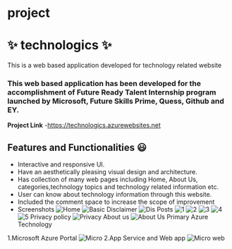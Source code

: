 # project
# ✨ technologics ✨

This is a web based application developed for technology related website

### This web based application has been developed for the accomplishment of Future Ready Talent Internship program launched by Microsoft, Future Skills Prime, Quess, Github and EY.


**Project Link** -https://technologics.azurewebsites.net

## Features and Functionalities 😃

- Interactive and responsive UI.
- Have an aesthetically pleasing visual design and architecture.
- Has collection of many web pages including Home, About Us, categories,technology topics and technology related information etc.
- User can know about technology information through this website.
- Included the comment space to increase the scope of improvement
- Screenshots
![Home](https://user-images.githubusercontent.com/118884063/203979160-a216c1cb-8c17-4803-99f2-b0122ee93360.jpg)
![Basic](https://user-images.githubusercontent.com/118884063/203980810-ea7bfa9d-1072-48be-abfe-5429fb678b1f.jpg)
Disclaimer
![Dis](https://user-images.githubusercontent.com/118884063/203979589-cb2a0601-8f83-4186-bcc0-8c665e208f08.jpg)
Posts
![1](https://user-images.githubusercontent.com/118884063/203980005-8d55a3c7-4249-41b2-ab32-a2ba97f688bb.jpg)
![2](https://user-images.githubusercontent.com/118884063/203980064-0d6f8a11-66f5-4073-86af-1ce79f5f6f32.jpg)
![3](https://user-images.githubusercontent.com/118884063/203980117-c370b3bb-6b0d-43ae-96e5-54c8a9b772ec.jpg)
![4](https://user-images.githubusercontent.com/118884063/203980162-c6448311-3f6f-4b28-8c8e-9336103dbc62.jpg)
![5](https://user-images.githubusercontent.com/118884063/203980196-7599c768-b0bd-4423-946a-759ff7b6e26b.jpg)
Privacy policy 
![Privacy](https://user-images.githubusercontent.com/118884063/203980394-3ea23868-5068-43cd-b7c0-48d93f80a15e.jpg)
About us
![About Us](https://user-images.githubusercontent.com/118884063/203980431-097866fe-6aa1-44da-a5c7-de1eec9dc705.jpg)
Primary Azure Technology

1.Microsoft Azure Portal
![Micro](https://user-images.githubusercontent.com/118884063/203981695-818c3ba0-cb93-4fa8-994b-f7839790e352.jpg)
2.App Service and Web app
![Micro web](https://user-images.githubusercontent.com/118884063/203981769-bfcf00f2-5e1c-4f17-9e54-139c9db0af77.jpg)
